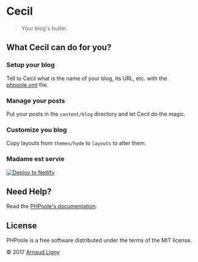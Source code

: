 # Cecil

> Your blog's butler.

## What Cecil can do for you?

### Setup your blog

Tell to Cecil what is the name of your blog, its URL, etc. with the [phpoole.yml](phpoole.yml) file.

### Manage your posts

Put your posts in the `content/blog` directory and let Cecil do the magic.

### Customize you blog

Copy layouts from `themes/hyde` to `layouts` to alter them.

### Madame est servie

[![Deploy to Netlify](https://www.netlify.com/img/deploy/button.svg)](https://app.netlify.com/start/deploy?repository=https://github.com/PHPoole/Cecil)

## Need Help?

Read the [PHPoole's documentation](http://phpoole.org/documentation/).


## License

PHPoole is a free software distributed under the terms of the MIT license.

© 2017 [Arnaud Ligny](https://arnaudligny.fr)
